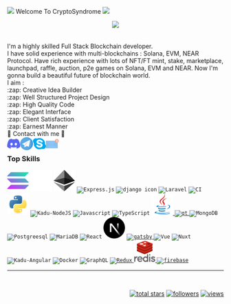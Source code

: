 <p align="left">
<img src="https://media.giphy.com/media/hvRJCLFzcasrR4ia7z/giphy.gif" width="25px">
  Welcome To CryptoSyndrome
  <img src="https://media.giphy.com/media/hvRJCLFzcasrR4ia7z/giphy.gif" width="25px">
</p>
<p align="center">
  <a href="https://github.com/cryptoSyndrome001"><img src="https://readme-typing-svg.herokuapp.com?font=Fira+Code&pause=1000&width=435&lines=Full+Stack+Blockchain+Developer;Full+Stack+Web+Developer;8+Years+of+Dev+Experience;Always+Learning+New+Tech"></a>
</p>
<br />

<span>
I'm a highly skilled Full Stack Blockchain developer. <br/>
I have solid experience with multi-blockchains : Solana, EVM, NEAR Protocol. Have rich experience with lots of NFT/FT mint, stake, marketplace, launchpad, raffle, auction, p2e games on Solana, EVM and NEAR. Now I'm gonna build a beautiful future of blockchain world. 
</span><br/>
<span>
I aim : </span>
<br/>
:zap: Creative Idea Builder<br/>
:zap: Well Structured Project Design<br/>
:zap: High Quality Code<br/>
:zap: Elegant Interface<br/>
:zap: Client Satisfaction<br/>
:zap: Earnest Manner<br/>
   <span>
  🤝 Contact with me 🤝
   </span><br />
   <a href="http://discordapp.com/users/961053295353430016" >
   <img align='left' src='https://raw.githubusercontent.com/black-wyvern-dev/black-wyvern-dev/main/images/discord.svg' alt='supernova | discord' height="30" width="30"/>
   </a>
   <a href="https://t.me/Supernova_1111" >
   <img align='left' src='https://raw.githubusercontent.com/black-wyvern-dev/black-wyvern-dev/main/images/telegram.svg' alt='supernova | telegram' height="30" width="30"/>
   </a>
   <a href="https://join.skype.com/invite/Bk1f3pGPYuJF" >
   <img align='left' src='https://raw.githubusercontent.com/black-wyvern-dev/black-wyvern-dev/main/images/skype.svg' alt='supernova | skype' height="30" width="30"/>
   </a>
   <a href="mailto:devilprogrammer090@gmail.com" >
   <img align='left' src='https://raw.githubusercontent.com/black-wyvern-dev/black-wyvern-dev/main/images/email.svg' alt='supernova | email' height="30" width="30"/>
   </a>
<br />
     
<h3>Top Skills</h3>
<div>
  <div align="left">
    <code><img alt="solana" height="50" width="50" src="./images/solana.png"></code>
    <code><img alt="near" height="50" width="50" src="./images/near.png"></code>
    <code><img alt="ether" height="50" width="50" src="./images/ether.png"></code>
    <code><img alt="Express.js" height="50" width="50" src="https://profilinator.rishav.dev/skills-assets/express-original-wordmark.svg" /></code>
    <code><img alt="django icon" height="50" width="50" src="https://img.icons8.com/color/2x/django.png" /></code>
    <code><img alt="Laravel" height="50" width="50" src="https://img.icons8.com/fluency/2x/laravel.png" /></code>
    <code><img alt="CI" height="50" width="50" src="https://img.icons8.com/external-tal-revivo-color-tal-revivo/2x/external-codeigniter-is-an-open-source-software-rapid-development-web-framework-logo-color-tal-revivo.png" /></code>
    <code><img alt="Python" height="50" width="50" src="https://raw.githubusercontent.com/devicons/devicon/master/icons/python/python-original.svg"/></code>
    <code><img alt="Kadu-NodeJS" height="50" width="50" src="https://cdn.jsdelivr.net/gh/devicons/devicon/icons/nodejs/nodejs-original.svg" /></code>
    <code><img alt="Javascript" height="50" width="50" src="https://img.icons8.com/color/2x/javascript.png"/></code>
    <code><img alt="TypeScript" height="50" width="50" src="https://img.icons8.com/color/2x/typescript.png"></code>
    <a href="https://www.java.com" target="_blank"> 
      <code><img  alt="java" width="50" height="50" src="https://raw.githubusercontent.com/devicons/devicon/master/icons/java/java-original.svg"/></code>
    </a> 
    <a href="https://www.qt.io/" target="_blank">
      <code><img  alt="qt" width="50" height="50" src="https://upload.wikimedia.org/wikipedia/commons/0/0b/Qt_logo_2016.svg"/></code>
    </a>    
    <code><img alt="MongoDB" height="50" width="50" src="https://img.icons8.com/color/2x/mongodb.png"/></code>
    <code><img alt="Postgreesql" height="50" width="50" src="https://img.icons8.com/color/2x/postgreesql.png"/></code>
    <code><img alt="MariaDB" height="50" width="50" src="https://img.icons8.com/fluency/2x/maria-db.png"/></code>
    <code><img alt="React" height="50"  width="50" src="https://profilinator.rishav.dev/skills-assets/
    react-original-wordmark.svg" /></code>
    <code><img alt="nextjs" width="50" height="50" src="./images/next2.png"/></code>
    <a href="https://www.gatsbyjs.com/" target="_blank">
      <code><img alt="gatsby" width="50" height="50" src="https://www.vectorlogo.zone/logos/gatsbyjs/gatsbyjs-icon.svg"/></code>
    </a>
    <code><img alt="Vue" height="50" width="50" src="https://img.icons8.com/color/2x/vue-js.png" /></code>
    <code><img alt="Nuxt" height="50" width="50" src="https://img.icons8.com/external-tal-revivo-color-tal-revivo/2x/external-nuxt-js-a-free-and-open-source-web-application-framework-logo-color-tal-revivo.png" /></code>
    <code><img alt="Kadu-Angular" height="50" width="50" src="https://img.icons8.com/color/2x/angularjs.png" /></code>
    <code><img  alt="Docker" height="50" width="50" src="https://profilinator.rishav.dev/skills-assets/docker-original-wordmark.svg" /></code>
    <code><img alt="GraphQL" height="50"  width="50"  src="https://profilinator.rishav.dev/skills-assets/graphql.png" /></code>
    <a href="https://redux.js.org" target="_blank">
      <code><img alt="Redux" height="50" width="50"  src="https://profilinator.rishav.dev/skills-assets/redux-original.svg"  /></code>
    </a>
    <a href="https://redis.io" target="_blank">
      <code><img alt="redis" width="50" height="50" src="https://raw.githubusercontent.com/devicons/devicon/master/icons/redis/redis-original-wordmark.svg"/></code>
    </a>
     <a href="https://firebase.google.com/" target="_blank"> 
       <code><img src="https://www.vectorlogo.zone/logos/firebase/firebase-icon.svg" alt="firebase" width="50" height="50"/></code>
    </a>
    
<!--    
<a href="https://sass-lang.com" target="_blank"> 
       <code><img  alt="sass" width="50" height="50" src="https://raw.githubusercontent.com/devicons/devicon/master/icons/sass/sass-original.svg"/></code>
    </a>
 <a href="https://tailwindcss.com/" target="_blank"> 
      <code><img alt="tailwind" width="50" height="50" src="https://www.vectorlogo.zone/logos/tailwindcss/tailwindcss-icon.svg"/></code>
    </a>
<code><img alt="WooCommerce" height="50" width="50"  src="https://profilinator.rishav.dev/skills-assets/woocommerce.png" /></code>
    <code><img alt="WordPress" height="50"  width="50"  src="https://profilinator.rishav.dev/skills-assets/wordpress.png" /></code>
    <code><img alt="Shopify" height="50"  width="50"  src="https://github.com/yurri-yeskov/yurri-yeskov/blob/main/shopify-icon.png"/></code> 
<a href="https://www.chartjs.org" target="_blank"> 
      <code><img alt="chartjs" width="50" height="50" src="https://www.chartjs.org/media/logo-title.svg"/></code>
    </a> 
<a href="https://www.electronjs.org" target="_blank"> 
      <code><img alt="electron" width="50" height="50" src="https://raw.githubusercontent.com/devicons/devicon/master/icons/electron/electron-original.svg"/></code>
    </a>
-->
    
    
    
  </div>
</div>
<!-- <hr> 
<br />
-->
<!-- <h2 align="left" id="macropower-tech">Github Status</h2> -->


<!-- > GitHub Profile Status -->

<!-- <p align="center">
    <img src="https://github-readme-stats.vercel.app/api?username=cryptoSyndrome001&show_icons=true&bg_color=0e2239&text_color=58a6ff&hide_border=true" width="54.25%">
    <img src="https://github-readme-stats.vercel.app/api/top-langs/?username=cryptoSyndrome001&layout=compact&bg_color=0e2239&text_color=58a6ff&hide_border=true" width="45.25%">
</p> -->



<!-- > GitHub Activity Graph -->

<!-- https://github.com/ashutosh00710/github-readme-activity-graph -->
<!-- <a href="https://github.com/cryptoSyndrome001/cryptoSyndrome001"><img alt="cryptoSyndrome001's activity graph" src="https://activity-graph.herokuapp.com/graph?username=cryptoSyndrome001&bg_color=0e2239&color=58a6ff&line=114a88&point=58a6ff&hide_border=true" /></a> -->
<hr>
<br />

<p align="right">
  <a href="https://github.com/cryptoSyndrome001?tab=repositories&sort=stargazers">
    <img alt="total stars" title="Total stars on GitHub" src="https://custom-icon-badges.herokuapp.com/badge/dynamic/json?logo=star&color=55960c&labelColor=488207&label=Stars&style=for-the-badge&query=%24.stars&url=https://api.github-star-counter.workers.dev/user/cryptoSyndrome001"/></a>
  <a href="https://github.com/cryptoSyndrome001?tab=followers">
    <img alt="followers" title="Follow me on Github" src="https://custom-icon-badges.herokuapp.com/github/followers/cryptoSyndrome001?color=236ad3&labelColor=1155ba&style=for-the-badge&logo=person-add&label=Follow&logoColor=white"/></a>
  <a href="https://github.com/cryptoSyndrome001">
    <img alt="views" title="GitHub profile views" src="https://shields-io-visitor-counter.herokuapp.com/badge?page=cryptoSyndrome001&style=for-the-badge"/></a>
</p>

